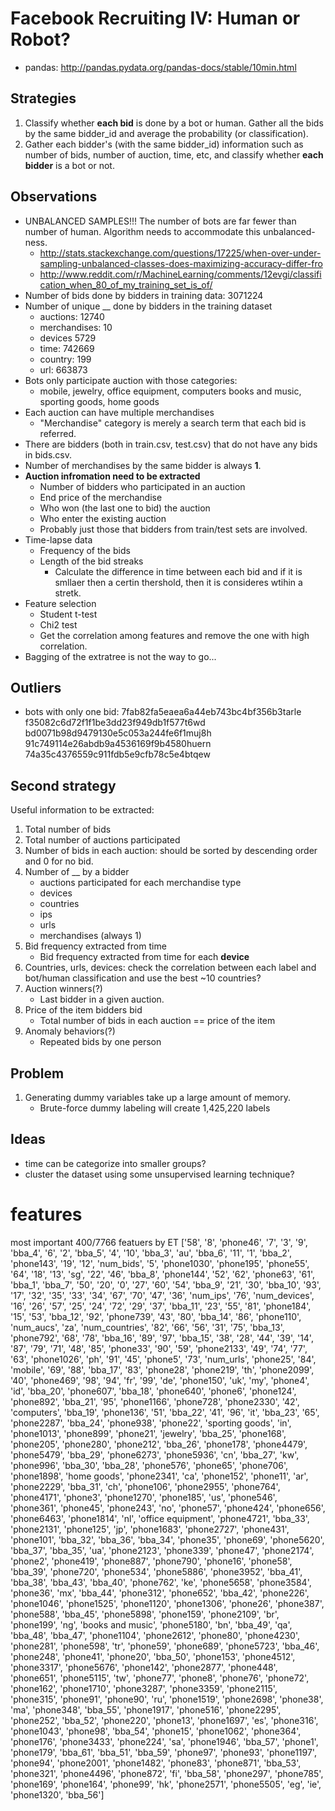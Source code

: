 # Facebook Recruiting IV: Human or Robot?

* pandas: http://pandas.pydata.org/pandas-docs/stable/10min.html

## Strategies

1. Classify whether **each bid** is done by a bot or human. Gather all the
   bids by the same bidder_id and average the probability (or
   classification).
2. Gather each bidder's (with the same bidder_id) information such as
   number of bids, number of auction, time, etc, and classify whether
   **each bidder** is a bot or not.

## Observations

* UNBALANCED SAMPLES!!! The number of bots are far fewer than number
  of human. Algorithm needs to accommodate this unbalanced-ness.
    * http://stats.stackexchange.com/questions/17225/when-over-under-sampling-unbalanced-classes-does-maximizing-accuracy-differ-fro
    * http://www.reddit.com/r/MachineLearning/comments/12evgi/classification_when_80_of_my_training_set_is_of/
* Number of bids done by bidders in training data: 3071224
* Number of unique __ done by bidders in the training dataset
    * auctions: 12740
    * merchandises: 10
    * devices 5729
    * time: 742669
    * country: 199
    * url: 663873
* Bots only participate auction with those categories:
    * mobile, jewelry, office equipment, computers books and
    music, sporting goods, home goods
* Each auction can have multiple merchandises
    * "Merchandise" category is merely a search term that each bid is
    referred.
* There are bidders (both in train.csv, test.csv) that do not have any
  bids in bids.csv.
* Number of merchandises by the same bidder is always **1**.
* **Auction infromation need to be extracted**
    * Number of bidders who participated in an auction
    * End price of the merchandise
    * Who won (the last one to bid) the auction
    * Who enter the existing auction
    * Probably just those that bidders from train/test sets are
      involved.
* Time-lapse data
    * Frequency of the bids
    * Length of the bid streaks
      * Calculate the difference in time between each bid and if it is
        smllaer then a certin thershold, then it is consideres wtihin
        a stretk.
* Feature selection
    * Student t-test
    * Chi2 test
    * Get the correlation among features and remove the one with high
      correlation.
* Bagging of the extratree is not the way to go...

## Outliers

* bots with only one bid:
7fab82fa5eaea6a44eb743bc4bf356b3tarle
f35082c6d72f1f1be3dd23f949db1f577t6wd
bd0071b98d9479130e5c053a244fe6f1muj8h
91c749114e26abdb9a4536169f9b4580huern
74a35c4376559c911fdb5e9cfb78c5e4btqew


## Second strategy

Useful information to be extracted:

1. Total number of bids
2. Total number of auctions participated
3. Number of bids in each auction: should be sorted by descending order
   and 0 for no bid.
4. Number of __ by a bidder
    * auctions participated for each merchandise type 
    * devices
    * countries
    * ips
    * urls
    * merchandises (always 1)
5. Bid frequency extracted from time
    * Bid frequency extracted from time for each **device**
6. Countries, urls, devices: check the correlation between each label and bot/human
   classification and use the best ~10 countries?
7. Auction winners(?)
    * Last bidder in a given auction.
8. Price of the item bidders bid
    * Total number of bids in each auction == price of the item
9. Anomaly behaviors(?)
    * Repeated bids by one person

## Problem

1. Generating dummy variables take up a large amount of memory.
    * Brute-force dummy labeling will create 1,425,220 labels


## Ideas

* time can be categorize into smaller groups?
* cluster the dataset using some unsupervised learning technique?







# features

most important 400/7766 featuers by ET
['58', '8', 'phone46', '7', '3', '9', 'bba_4', '6', '2', 'bba_5', '4', '10', 'bba_3', 'au', 'bba_6', '11', '1', 'bba_2', 'phone143', '19', '12', 'num_bids', '5', 'phone1030', 'phone195', 'phone55', '64', '18', '13', 'sg', '22', '46', 'bba_8', 'phone144', '52', '62', 'phone63', '61', 'bba_1', 'bba_7', '50', '20', '0', '27', '60', '54', 'bba_9', '21', '30', 'bba_10', '93', '17', '32', '35', '33', '34', '67', '70', '47', '36', 'num_ips', '76', 'num_devices', '16', '26', '57', '25', '24', '72', '29', '37', 'bba_11', '23', '55', '81', 'phone184', '15', '53', 'bba_12', '92', 'phone739', '43', '80', 'bba_14', '86', 'phone110', 'num_aucs', 'za', 'num_countries', '82', '66', '56', '31', '75', 'bba_13', 'phone792', '68', '78', 'bba_16', '89', '97', 'bba_15', '38', '28', '44', '39', '14', '87', '79', '71', '48', '85', 'phone33', '90', '59', 'phone2133', '49', '74', '77', '63', 'phone1026', 'ph', '91', '45', 'phone5', '73', 'num_urls', 'phone25', '84', 'mobile', '69', '88', 'bba_17', '83', 'phone28', 'phone219', 'th', 'phone2099', '40', 'phone469', '98', '94', 'fr', '99', 'de', 'phone150', 'uk', 'my', 'phone4', 'id', 'bba_20', 'phone607', 'bba_18', 'phone640', 'phone6', 'phone124', 'phone892', 'bba_21', '95', 'phone1166', 'phone728', 'phone2330', '42', 'computers', 'bba_19', 'phone136', '51', 'bba_22', '41', '96', 'it', 'bba_23', '65', 'phone2287', 'bba_24', 'phone938', 'phone22', 'sporting goods', 'in', 'phone1013', 'phone899', 'phone21', 'jewelry', 'bba_25', 'phone168', 'phone205', 'phone280', 'phone212', 'bba_26', 'phone178', 'phone4479', 'phone5479', 'bba_29', 'phone6273', 'phone5936', 'cn', 'bba_27', 'kw', 'phone996', 'bba_30', 'bba_28', 'phone576', 'phone65', 'phone706', 'phone1898', 'home goods', 'phone2341', 'ca', 'phone152', 'phone11', 'ar', 'phone2229', 'bba_31', 'ch', 'phone106', 'phone2955', 'phone764', 'phone4171', 'phone3', 'phone1270', 'phone185', 'us', 'phone546', 'phone361', 'phone45', 'phone243', 'no', 'phone57', 'phone424', 'phone656', 'phone6463', 'phone1814', 'nl', 'office equipment', 'phone4721', 'bba_33', 'phone2131', 'phone125', 'jp', 'phone1683', 'phone2727', 'phone431', 'phone101', 'bba_32', 'bba_36', 'bba_34', 'phone35', 'phone69', 'phone5620', 'bba_37', 'bba_35', 'ua', 'phone2123', 'phone339', 'phone47', 'phone2174', 'phone2', 'phone419', 'phone887', 'phone790', 'phone16', 'phone58', 'bba_39', 'phone720', 'phone534', 'phone5886', 'phone3952', 'bba_41', 'bba_38', 'bba_43', 'bba_40', 'phone762', 'ke', 'phone5658', 'phone3584', 'phone36', 'mx', 'bba_44', 'phone312', 'phone652', 'bba_42', 'phone226', 'phone1046', 'phone1525', 'phone1120', 'phone1306', 'phone26', 'phone387', 'phone588', 'bba_45', 'phone5898', 'phone159', 'phone2109', 'br', 'phone199', 'ng', 'books and music', 'phone5180', 'bn', 'bba_49', 'qa', 'bba_48', 'bba_47', 'phone1104', 'phone2612', 'phone80', 'phone4230', 'phone281', 'phone598', 'tr', 'phone59', 'phone689', 'phone5723', 'bba_46', 'phone248', 'phone41', 'phone20', 'bba_50', 'phone153', 'phone4512', 'phone3317', 'phone5676', 'phone142', 'phone2877', 'phone448', 'phone651', 'phone5115', 'tw', 'phone77', 'phone8', 'phone76', 'phone72', 'phone162', 'phone1710', 'phone3287', 'phone3359', 'phone2115', 'phone315', 'phone91', 'phone90', 'ru', 'phone1519', 'phone2698', 'phone38', 'ma', 'phone348', 'bba_55', 'phone1917', 'phone516', 'phone2295', 'phone252', 'bba_52', 'phone220', 'phone13', 'phone1697', 'es', 'phone316', 'phone1043', 'phone98', 'bba_54', 'phone15', 'phone1062', 'phone364', 'phone176', 'phone3433', 'phone224', 'sa', 'phone1946', 'bba_57', 'phone1', 'phone179', 'bba_61', 'bba_51', 'bba_59', 'phone97', 'phone93', 'phone1197', 'phone94', 'phone2001', 'phone1482', 'phone83', 'phone871', 'bba_53', 'phone321', 'phone4496', 'phone872', 'fi', 'bba_58', 'phone297', 'phone785', 'phone169', 'phone164', 'phone99', 'hk', 'phone2571', 'phone5505', 'eg', 'ie', 'phone1320', 'bba_56']
